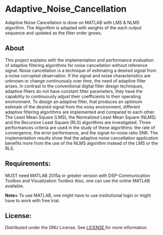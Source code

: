 # Adaptive_Noise_Cancellation
Adaptive Noise Cancellation is done on MATLAB with LMS &amp; NLMS algorithm. The Algorithm is adapted with weights of the each output sequence and updated as the filter order grows.

## About
This project explains with the implementation and performance evaluation of adaptive filtering algorithms for noise cancellation without reference signal. Noise cancellation is a technique of estimating a desired signal from a noise corrupted observation. If the signal and noise characteristics are unknown or change continuously over time, the need of adaptive filter arises. In contrast to the conventional digital filter design techniques, adaptive filters do not have constant filter parameters, they have the capability to continuously adjust their coefficients to their operating environment. To design an adaptive filter, that produces an optimum estimate of the desired signal from the noisy environment, different adaptive filtering algorithms are implemented and compared to each other. The Least Mean Square (LMS), the Normalized Least Mean Square (NLMS) and the Recursive Least Square (RLS) algorithms are investigated. Three performances criteria are used in the study of these algorithms: the rate of convergence, the error performance, and the signal-to-noise ratio SNR. The implementation results show that the adaptive noise cancellation application benefits more from the use of the NLMS algorithm instead of the LMS or the RLS.

## Requirements:

MUST need MATLAB 2015a or greater version with DSP-Communication Toolbox and Visualization Toolbox
Also, one can use the online MATLAB available.

**Note=** To use MATLAB, one might have to use institutional login or might have to work with free trial.

## License:

Distributed under the GNU License. See <a href = "https://github.com/MahekPavthawala/Adaptive_Noise_Cancellation/blob/main/LICENSE"> LICENSE </a> for more information.


